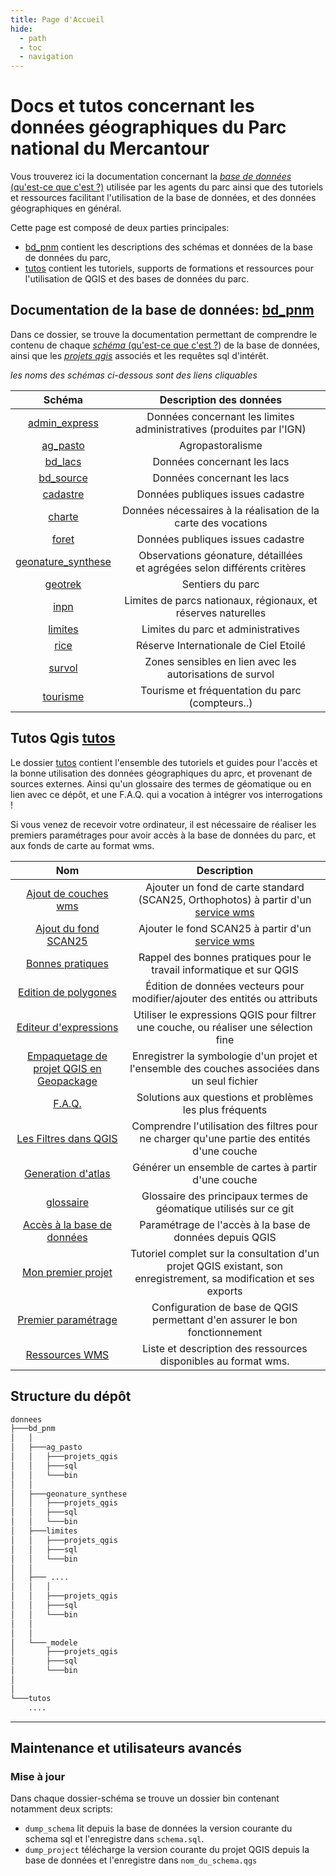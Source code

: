 ```yaml
---
title: Page d'Accueil
hide:
  - path
  - toc
  - navigation
---
```

# Docs et tutos concernant les données géographiques du Parc national du Mercantour

Vous trouverez ici la documentation concernant la [_base de données_ (qu'est-ce que c'est ?)](./tutos/README.md##base-de-données "Au sens large, une base de donnée permet de stocker et de manipuler des données par des moyens informatiques") utilisée par les agents du parc ainsi que des tutoriels et ressources facilitant l'utilisation de la base de données, et des données géographiques en général.


Cette page est composé de deux parties principales: 

 - [bd_pnm](./bd_pnm/README.md) contient les descriptions des schémas et données de la base de données du parc, 
 - [tutos](./docs/tutos/README.md) contient les tutoriels, supports de formations et ressources pour l'utilisation de QGIS et des bases de données du parc. 

## Documentation de la base de données: [bd_pnm](./docs/bd_pnm/README.md)
  
Dans ce dossier, se trouve la documentation permettant de comprendre le contenu de chaque [_schéma_ (qu'est-ce que c'est ?](./tutos/README.md#schéma "Un schéma est un sous-ensemble organisé d'une base de données")) de la base de données, 
ainsi que les [_projets qgis_](./tutos/README.md#projet ) associés et les requêtes sql d'intérêt.
 

_les noms des schémas ci-dessous sont des liens cliquables_

 |Schéma|Description des données|
 |:--:|:--:|
 |[admin_express](./bd_pnm/admin_express.md)|Données concernant les limites administratives (produites par l'IGN)<!-- à compléter -->|
 |[ag_pasto](./bd_pnm/ag_pasto.md)|Agropastoralisme <!-- à compléter -->|
 |[bd_lacs](./bd_pnm/bd_lacs.md)|Données concernant les lacs<!-- à compléter -->|
 |[bd_source](./bd_pnm/bd_lacs.md)|Données concernant les lacs<!-- à compléter -->|
 |[cadastre](./bd_pnm/cadastre.md)|Données publiques issues cadastre<!-- à compléter -->|
 |[charte](./bd_pnm/charte.md)|Données nécessaires à la réalisation de la carte des vocations<!-- à compléter -->|
 |[foret](./bd_pnm/foret.md)|Données publiques issues cadastre<!-- à compléter -->|
 |[geonature_synthese](./bd_pnm/geonature_synthese.md)|Observations géonature, détaillées <br > et agrégées selon différents critères|
 |[geotrek](./bd_pnm/geotrek.md)| Sentiers du parc|
 |[inpn](./bd_pnm/inpn.md)| Limites de parcs nationaux, régionaux, et réserves naturelles|
 |[limites](./bd_pnm/limites.md)| Limites du parc et administratives|
 |[rice](./bd_pnm/rice.md)| Réserve Internationale de Ciel Etoilé|
 |[survol](./bd_pnm/survol.md)| Zones sensibles en lien avec les autorisations de survol|
 |[tourisme](./bd_pnm/tourisme.md)| Tourisme et fréquentation du parc (compteurs..)|


 ## Tutos Qgis [tutos](./tutos/README.md)
 
 Le dossier [tutos](./tutos/README.md) contient l'ensemble des tutoriels et guides pour l'accès et la bonne utilisation des données géographiques du aprc, et provenant de sources externes. Ainsi qu'un glossaire des 
termes de géomatique ou en lien avec ce dépôt, et une F.A.Q. qui a vocation à intégrer vos interrogations !

Si vous venez de recevoir votre ordinateur, il est nécessaire de réaliser les premiers paramétrages pour avoir accès à la base de données du parc, et aux fonds 
de carte au format wms. 


|Nom|Description|
|:--:|:--:|
|[Ajout de couches wms](./ajout_fond_de_carte_wms.md)| Ajouter un fond de carte standard (SCAN25, Orthophotos) à partir d'un [service wms](#wms)|
|[Ajout du fond SCAN25](./ajout_fond_SCAN25.md)| Ajouter le fond SCAN25 à partir d'un [service wms](#wms)|
|[Bonnes pratiques](./bonnes_pratiques.md)|Rappel des bonnes pratiques pour le travail informatique et sur QGIS|
|[Edition de polygones](./editer_des_polygones.md)| Édition de données vecteurs pour modifier/ajouter des entités ou attributs|
|[Editeur d'expressions](./editeur_expression.md)| Utiliser le expressions QGIS pour filtrer une couche, ou réaliser une sélection fine|
|[Empaquetage de projet QGIS en Geopackage](./empaqueter_un_projet.md)| Enregistrer la symbologie d'un projet et l'ensemble des couches associées dans un seul fichier|
|[F.A.Q.](./FAQ.md)| Solutions aux questions et problèmes les plus fréquents |
|[Les Filtres dans QGIS](./filtres.md)| Comprendre l'utilisation des filtres pour ne charger qu'une partie des entités d'une couche|
|[Generation d'atlas](./generer_un_atlas.md)| Générer un ensemble de cartes à partir d'une couche|
|[glossaire](./README.md#glossaire)|Glossaire des principaux termes de géomatique utilisés sur ce git|
|[Accès à la base de données](./installer_certificats_base_de_donnees.md)|Paramétrage de l'accès à la base de données depuis QGIS|
|[Mon premier projet](./mon_premier_projet.md)|Tutoriel complet sur la consultation d'un projet QGIS existant, son enregistrement, sa modification et ses exports|
|[Premier paramétrage](./premier_parametrage.md)|Configuration de base de QGIS permettant d'en assurer le bon fonctionnement|
|[Ressources WMS](./ressources_geographiques_wms.md)|Liste et description des ressources disponibles au format wms.|



 
 ## Structure du dépôt

```bash
donnees
├───bd_pnm
│   │
│   ├───ag_pasto
│   │   ├───projets_qgis
│   │   ├───sql
│   │   └───bin
│   │
│   ├───geonature_synthese
│   │   ├───projets_qgis
│   │   ├───sql
│   │   └───bin
│   ├───limites
│   │   ├───projets_qgis
│   │   ├───sql
│   │   └───bin
│   │
│   ├─── ....
│   │   │
│   │   ├───projets_qgis
│   │   ├───sql
│   │   └───bin
│   │
│   │
│   └───_modele
│       ├───projets_qgis
│       ├───sql
│       └───bin
│ 
│ 
└───tutos
    ....
```


____
## Maintenance et utilisateurs avancés

### Mise à jour
Dans chaque dossier-schéma se trouve un dossier bin contenant notamment deux scripts:
 - `dump_schema` lit depuis la base de données la version courante du schema sql et l'enregistre dans `schema.sql`.  
 - `dump_project` télécharge la version courante du projet QGIS depuis la base de données et l'enregistre dans `nom_du_schema.qgs`

 <!--
# Welcome to MkDocs

For full documentation visit [mkdocs.org](https://www.mkdocs.org).

## Commands

* `mkdocs new [dir-name]` - Create a new project.
* `mkdocs serve` - Start the live-reloading docs server.
* `mkdocs build` - Build the documentation site.
* `mkdocs -h` - Print help message and exit.

## Project layout

    mkdocs.yml    # The configuration file.
    docs/
        index.md  # The documentation homepage.
        ...       # Other markdown pages, images and other files.
        -->